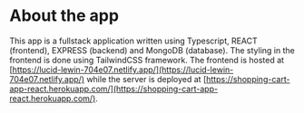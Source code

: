 # About the app

This app is a fullstack application written using Typescript, REACT (frontend), EXPRESS (backend) and MongoDB (database). The styling in the frontend is done using TailwindCSS framework. The frontend is hosted at [https://lucid-lewin-704e07.netlify.app/](https://lucid-lewin-704e07.netlify.app/) while the server is deployed at [https://shopping-cart-app-react.herokuapp.com/](https://shopping-cart-app-react.herokuapp.com/).


